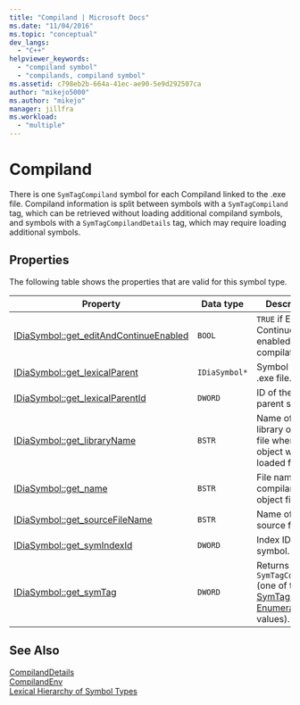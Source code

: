 ```yaml
---
title: "Compiland | Microsoft Docs"
ms.date: "11/04/2016"
ms.topic: "conceptual"
dev_langs: 
  - "C++"
helpviewer_keywords: 
  - "compiland symbol"
  - "compilands, compiland symbol"
ms.assetid: c798eb2b-664a-41ec-ae90-5e9d292507ca
author: "mikejo5000"
ms.author: "mikejo"
manager: jillfra
ms.workload: 
  - "multiple"
---
```

# Compiland
There is one `SymTagCompiland` symbol for each Compiland linked to the .exe file. Compiland information is split between symbols with a `SymTagCompiland` tag, which can be retrieved without loading additional compiland symbols, and symbols with a `SymTagCompilandDetails` tag, which may require loading additional symbols.  
  
## Properties  
 The following table shows the properties that are valid for this symbol type.  
  
|Property|Data type|Description|  
|--------------|---------------|-----------------|  
|[IDiaSymbol::get_editAndContinueEnabled](../../debugger/debug-interface-access/idiasymbol-get-editandcontinueenabled.md)|`BOOL`|`TRUE` if Edit and Continue was enabled at compilation.|  
|[IDiaSymbol::get_lexicalParent](../../debugger/debug-interface-access/idiasymbol-get-lexicalparent.md)|`IDiaSymbol*`|Symbol for the .exe file.|  
|[IDiaSymbol::get_lexicalParentId](../../debugger/debug-interface-access/idiasymbol-get-lexicalparentid.md)|`DWORD`|ID of the lexical parent symbol.|  
|[IDiaSymbol::get_libraryName](../../debugger/debug-interface-access/idiasymbol-get-libraryname.md)|`BSTR`|Name of the library or object file where object was loaded from.|  
|[IDiaSymbol::get_name](../../debugger/debug-interface-access/idiasymbol-get-name.md)|`BSTR`|File name of the compiland's object file.|  
|[IDiaSymbol::get_sourceFileName](../../debugger/debug-interface-access/idiasymbol-get-sourcefilename.md)|`BSTR`|Name of the source file.|  
|[IDiaSymbol::get_symIndexId](../../debugger/debug-interface-access/idiasymbol-get-symindexid.md)|`DWORD`|Index ID of symbol.|  
|[IDiaSymbol::get_symTag](../../debugger/debug-interface-access/idiasymbol-get-symtag.md)|`DWORD`|Returns `SymTagCompiland` (one of the [SymTagEnum Enumeration](../../debugger/debug-interface-access/symtagenum.md) values).|  
  
## See Also  
 [CompilandDetails](../../debugger/debug-interface-access/compilanddetails.md)   
 [CompilandEnv](../../debugger/debug-interface-access/compilandenv.md)   
 [Lexical Hierarchy of Symbol Types](../../debugger/debug-interface-access/lexical-hierarchy-of-symbol-types.md)
